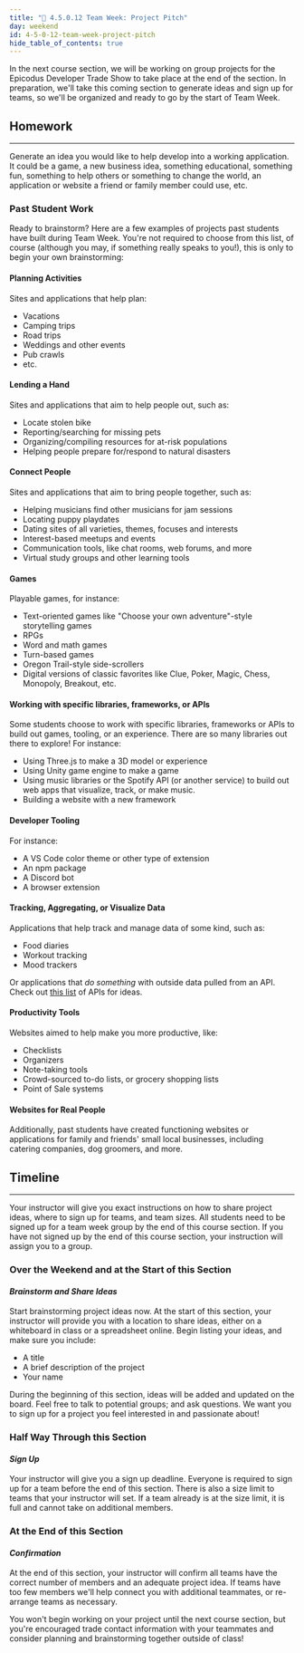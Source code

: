 ```yaml
---
title: "📓 4.5.0.12 Team Week: Project Pitch"
day: weekend
id: 4-5-0-12-team-week-project-pitch
hide_table_of_contents: true
---
```


In the next course section, we will be working on group projects for the Epicodus Developer Trade Show to take place at the end of the section. In preparation, we'll take this coming section to generate ideas and sign up for teams, so we'll be organized and ready to go by the start of Team Week. 

## Homework
---

Generate an idea you would like to help develop into a working application. It could be a game, a new business idea, something educational, something fun, something to help others or something to change the world, an application or website a friend or family member could use, etc.

### Past Student Work

Ready to brainstorm? Here are a few examples of projects past students have built during Team Week. You're not required to choose from this list, of course (although you may, if something really speaks to you!), this is only to begin your own brainstorming: 

#### Planning Activities

Sites and applications that help plan: 

* Vacations
* Camping trips
* Road trips
* Weddings and other events
* Pub crawls
* etc. 

#### Lending a Hand

Sites and applications that aim to help people out, such as: 

* Locate stolen bike
* Reporting/searching for missing pets
* Organizing/compiling resources for at-risk populations
* Helping people prepare for/respond to  natural disasters

#### Connect People

Sites and applications that aim to bring people together, such as: 

* Helping musicians find other musicians for jam sessions
* Locating puppy playdates
* Dating sites of all varieties, themes, focuses and interests
* Interest-based meetups and events
* Communication tools, like chat rooms, web forums, and more
* Virtual study groups and other learning tools

#### Games 

Playable games, for instance:

* Text-oriented games like "Choose your own adventure"-style storytelling games
* RPGs
* Word and math games
* Turn-based games
* Oregon Trail-style side-scrollers
* Digital versions of classic favorites like Clue, Poker, Magic, Chess, Monopoly, Breakout, etc. 

#### Working with specific libraries, frameworks, or APIs

Some students choose to work with specific libraries, frameworks or APIs to build out games, tooling, or an experience. There are so many libraries out there to explore! For instance:

* Using Three.js to make a 3D model or experience
* Using Unity game engine to make a game
* Using music libraries or the Spotify API (or another service) to build out web apps that visualize, track, or make music.
* Building a website with a new framework 

#### Developer Tooling

For instance:

* A VS Code color theme or other type of extension
* An npm package
* A Discord bot
* A browser extension

#### Tracking, Aggregating, or Visualize Data

Applications that help track and manage data of some kind, such as:

* Food diaries
* Workout tracking
* Mood trackers

Or applications that _do something_ with outside data pulled from an API. Check out [this list](https://github.com/toddmotto/public-apis/blob/master/README.md) of APIs for ideas. 

#### Productivity Tools

Websites aimed to help make you more productive, like: 

* Checklists
* Organizers
* Note-taking tools
* Crowd-sourced to-do lists, or grocery shopping lists
* Point of Sale systems

#### Websites for Real People

Additionally, past students have created functioning websites or applications for family and friends' small local businesses, including catering companies, dog groomers, and more. 

## Timeline
---

Your instructor will give you exact instructions on how to share project ideas, where to sign up for teams, and team sizes. All students need to be signed up for a team week group by the end of this course section. If you have not signed up by the end of this course section, your instruction will assign you to a group.

### Over the Weekend and at the Start of this Section

#### _Brainstorm and Share Ideas_ 

Start brainstorming project ideas now. At the start of this section, your instructor will provide you with a location to share ideas, either on a whiteboard in class or a spreadsheet online. Begin listing your ideas, and make sure you include:

* A title 
* A brief description of the project
* Your name 

During the beginning of this section, ideas will be added and updated on the board. Feel free to talk to potential groups; and ask questions. We want you to sign up for a project you feel interested in and passionate about! 

### Half Way Through this Section 
#### _Sign Up_

Your instructor will give you a sign up deadline. Everyone is required to sign up for a team before the end of this section. There is also a size limit to teams that your instructor will set. If a team already is at the size limit, it is full and cannot take on additional members.   

###  At the End of this Section
#### _Confirmation_

At the end of this section, your instructor will confirm all teams have the correct number of members and an adequate project idea. If teams have too few members we'll help connect you with additional teammates, or re-arrange teams as necessary. 

You won't begin working on your project until the next course section, but you're encouraged trade contact information with your teammates and consider planning and brainstorming together outside of class! 
